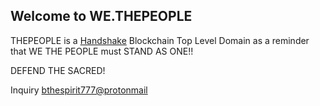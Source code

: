 ## Welcome to WE.THEPEOPLE

THEPEOPLE is a [Handshake](https://handshake.org) Blockchain Top Level Domain as a reminder that WE THE PEOPLE must STAND AS ONE!! 

DEFEND THE SACRED!

Inquiry [bthespirit777@protonmail](https://protonmail.com/)
